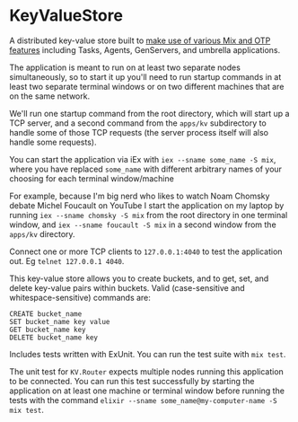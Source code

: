 # KeyValueStore

A distributed key-value store built to [make use of various Mix and OTP features](https://elixir-lang.org/getting-started/mix-otp/introduction-to-mix.html)
including Tasks, Agents, GenServers, and umbrella applications.

The application is meant to run on at least two separate nodes simultaneously,
so to start it up you'll need to run startup commands in at least two
separate terminal windows or on two different machines that are on the same
network.

We'll run one startup command from the root directory, which will start up
a TCP server, and a second command from the `apps/kv` subdirectory to handle
some of those TCP requests (the server process itself will also handle some
requests).

You can start the application via iEx with `iex --sname some_name -S mix`,
where you have replaced `some_name` with different arbitrary names of your choosing
for each terminal window/machine

For example, because I'm big nerd who likes to watch Noam Chomsky debate Michel
Foucault on YouTube I start the application on my laptop by running `iex --sname chomsky
-S mix` from the root directory in one terminal window, and `iex --sname foucault -S mix`
in a second window from the `apps/kv` directory.

Connect one or more TCP clients to `127.0.0.1:4040` to test the application out.
Eg `telnet 127.0.0.1 4040`.

This key-value store allows you to create buckets, and to get, set, and delete
key-value pairs within buckets. Valid (case-sensitive and whitespace-sensitive)
commands are:
```
CREATE bucket_name
SET bucket_name key value
GET bucket_name key
DELETE bucket_name key
```

Includes tests written with ExUnit. You can run the test suite with `mix test`.

The unit test for `KV.Router` expects multiple nodes running this application
to be connected. You can run this test successfully by starting the application
on at least one machine or terminal window before running the tests with the 
command `elixir --sname some_name@my-computer-name -S mix test`.

